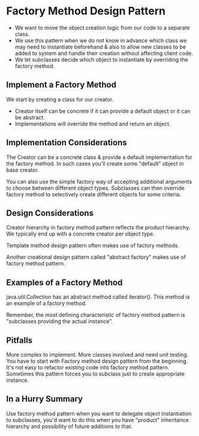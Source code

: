 # Factory Method Design Pattern

- We want to move the object creation logic from our code to a separate class.
- We use this pattern when we do not know in advance which class we may need to instantiate beforehand & also to allow
  new
  classes to be added to system and handle their creation without affecting client code.
- We let subclasses decide which object to instantiate by overriding the factory method.

## Implement a Factory Method

We start by creating a class for our creator.

- Creator itself can be concrete if it can provide a default object or it can be abstract.
- Implementations will override the method and return an object.

## Implementation Considerations

The Creator can be a concrete class & provide a default implementation for the factory method. In such cases you'll
create some "default" object in base creator.

You can also use the simple factory way of accepting additional arguments to choose between different object types.
Subclasses can then override factory method to selectively create different objects for some criteria.

## Design Considerations

Creator hierarchy in factory method pattern reflects the product hierarchy. We typically end up with a concrete creator
per object type.

Template method design pattern often makes use of factory methods.

Another creational design pattern called "abstract factory" makes use of factory method pattern.

## Examples of a Factory Method

java.util.Collection has an abstract method called iterator(). This method is an example of a factory method.

Remember, the most defining characteristic of factory method pattern is "subclasses providing the actual instance".

## Pitfalls

More complex to implement. More classes involved and need unit testing.
You have to start with Factory method design pattern from the beginning. It's not easy to refactor existing code into
factory method pattern.
Sometimes this pattern forces you to subclass just to create appropriate instance.

## In a Hurry Summary

Use factory method pattern when you want to delegate object instantiation to subclasses, you'd want to do this when you
have "product" inheritance hierarchy and possibility of future additions to that.